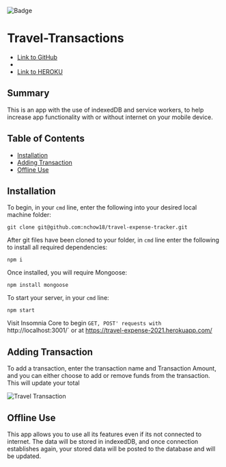 ![Badge](https://img.shields.io/badge/--COOL-yellow.svg)

# Travel-Transactions

* [Link to GitHub](https://github.com/nchow18)
* [Email]:(mailto:emailme@nathanchow.ca)
* [Link to HEROKU](https://travel-expense-2021.herokuapp.com)

## Summary

This is an app with the use of indexedDB and service workers, to help increase app functionality with or without internet on your mobile device.

## Table of Contents

- [Installation](#installation)
- [Adding Transaction](#adding-transaction)
- [Offline Use](#offline-use)


## Installation

To begin, in your `cmd` line, enter the following into your desired local machine folder:

```git clone git@github.com:nchow18/travel-expense-tracker.git```

After git files have been cloned to your folder, in `cmd` line enter the following to install all required dependencies:

`npm i`

Once installed, you will require Mongoose:

`npm install mongoose`

To start your server, in your `cmd` line:

`npm start`

Visit Insomnia Core to begin `GET, POST' requests with `http://localhost:3001/` or at https://travel-expense-2021.herokuapp.com/


## Adding Transaction

To add a transaction, enter the transaction name and Transaction Amount, and you can either choose to add or remove funds from the transaction.  This will update your total

![Travel Transaction](https://raw.githubusercontent.com/nchow18/travel-expense-tracker/main/public/assets/images/img.png)


## Offline Use

This app allows you to use all its features even if its not connected to internet.  The data will be stored in indexedDB, and once connection establishes again, your stored data will be posted to the database and will be updated.